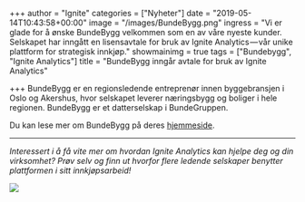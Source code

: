 +++
author = "Ignite"
categories = ["Nyheter"]
date = "2019-05-14T10:43:58+00:00"
image = "/images/BundeBygg.png"
ingress = "Vi er glade for å ønske BundeBygg velkommen som en av våre nyeste kunder. Selskapet har inngått en lisensavtale for bruk av Ignite Analytics — vår unike plattform for strategisk innkjøp."
showmainimg = true
tags = ["Bundebygg", "Ignite Analytics"]
title = "BundeBygg inngår avtale for bruk av Ignite Analytics"

+++
BundeBygg er en regionsledende entreprenør innen byggebransjen i Oslo og Akershus, hvor selskapet leverer næringsbygg og boliger i hele regionen. BundeBygg er et datterselskap i BundeGruppen.

Du kan lese mer om BundeBygg på deres [hjemmeside](http://www.bundegruppen.no/selskaper/bundebygg/).

***

_Interessert i å få vite mer om hvordan Ignite Analytics kan hjelpe deg og din virksomhet? Prøv selv og finn ut hvorfor flere ledende selskaper benytter plattformen i sitt innkjøpsarbeid!_

[![](https://cdn-images-1.medium.com/max/800/1*wNfW3gtCL-EO9XYJOYYSnQ.png)](https://www.ignite.no/ignite-analytics/demo/)